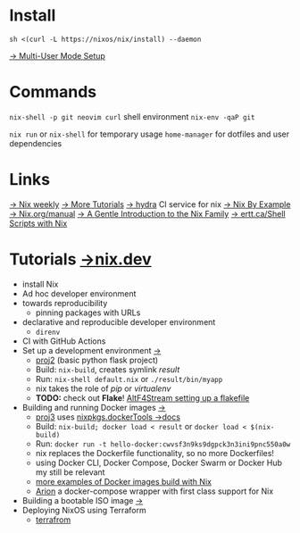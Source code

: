 # Install
`sh <(curl -L https://nixos/nix/install) --daemon`

[-> Multi-User Mode Setup](https://nixos.org/manual/nix/stable/installation/multi-user.html)

# Commands
`nix-shell -p git neovim curl` shell environment
`nix-env -qaP git`

`nix run` or `nix-shell` for temporary usage
`home-manager` for dotfiles and user dependencies

# Links
[-> Nix weekly](https://weekly.nixos.org/)
[-> More Tutorials](https://weekly.nixos.org/2021/05-nixos-weekly-2021-05.html)
[-> hydra](https://github.com/NixOS/hydra) CI service for nix
[-> Nix By Example](https://ops.functionalalgebra.com/nix-by-example/)
[-> Nix.org/manual](https://nixos.org/manual/nix/stable/introduction.html)
[-> A Gentle Introduction to the Nix Family](https://web.archive.org/web/20210121042658/https://ebzzry.io/en/nix/#nix)
[-> ertt.ca/Shell Scripts with Nix](https://www.ertt.ca/nix/shell-scripts/)

# Tutorials [->nix.dev](https://nix.dev/)
- install Nix
- Ad hoc developer environment
- towards reproducibility
  - pinning packages with URLs
- declarative and reproducible developer environment
  - `direnv`
- CI with GitHub Actions
- Set up a development environment [->](https://nix.dev/tutorials/dev-environment)
  - [proj2](~/nix/proj2) (basic python flask project)
  - Build: `nix-build`, creates symlink _result_
  - Run: `nix-shell default.nix` or `./result/bin/myapp`
  - nix takes the role of _pip_ or _virtualenv_
  - __TODO:__ check out __Flake__! [AltF4Stream setting up a flakefile](https://www.youtube.com/watch?v=oqXWrkvZ59g)
- Building and running Docker images [->](https://nix.dev/tutorials/building-and-running-docker-images)
  - [proj3](~/nix/proj3-docker) uses [nixpkgs.dockerTools ->docs](https://nixos.org/manual/nixpkgs/stable/#sec-pkgs-dockerTools)
  - Build: `nix-build; docker load < result` or `docker load < $(nix-build)`
  - Run: `docker run -t hello-docker:cwvsf3n9ks9dgpck3n3ini9pnc550a0w`
  - nix replaces the Dockerfile functionality, so no more Dockerfiles!
  - using Docker CLI, Docker Compose, Docker Swarm or Docker Hub my still be relevant
  - [more examples of Docker images build with Nix](https://github.com/NixOS/nixpkgs/blob/master/pkgs/build-support/docker/examples.nix)
  - [Arion](https://docs.hercules-ci.com/arion/) a docker-compose wrapper with first class support for Nix
- Building a bootable ISO image [->](https://nix.dev/tutorials/building-bootable-iso-image)
- Deploying NixOS using Terraform
  - [terrafrom](~/md/terraform.md)

